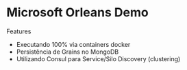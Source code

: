 # Microsoft Orleans Demo

Features

* Executando 100% via containers docker
* Persistência de Grains no MongoDB
* Utilizando Consul para Service/Silo Discovery (clustering)

